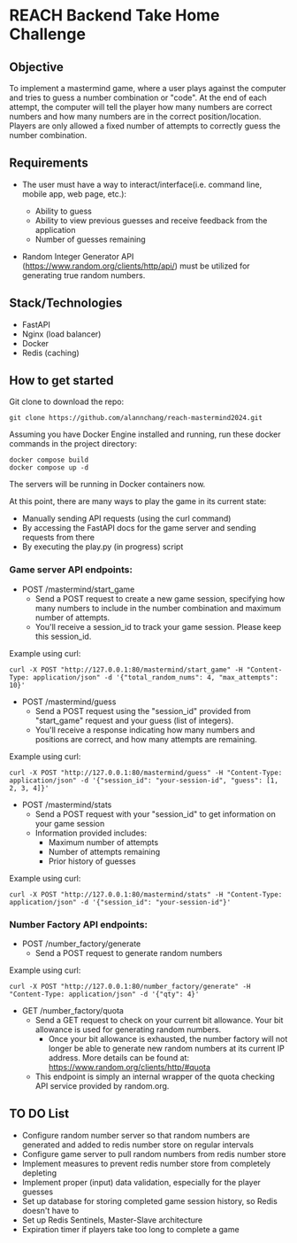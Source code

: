 # REACH Backend Take Home Challenge
## Objective

To implement a mastermind game, where a user plays against the computer and tries to guess a number combination or "code".
At the end of each attempt, the computer will tell the player how many numbers are correct numbers and how
many numbers are in the correct position/location.  Players are only allowed a fixed number of attempts to correctly
guess the number combination.

## Requirements

- The user must have a way to interact/interface(i.e. command line, mobile app, web page, etc.):
  - Ability to guess
  - Ability to view previous guesses and receive feedback from the application
  - Number of guesses remaining

- Random Integer Generator API (https://www.random.org/clients/http/api/) must be utilized for generating true random numbers.

## Stack/Technologies

- FastAPI 
- Nginx (load balancer) 
- Docker
- Redis (caching)

## How to get started

Git clone to download the repo:
```
git clone https://github.com/alannchang/reach-mastermind2024.git
```

Assuming you have Docker Engine installed and running, run these docker commands in the project directory:
```
docker compose build
docker compose up -d
```

The servers will be running in Docker containers now.

At this point, there are many ways to play the game in its current state:
- Manually sending API requests (using the curl command)
- By accessing the FastAPI docs for the game server and sending requests from there 
- By executing the play.py (in progress) script

### Game server API endpoints:

- POST /mastermind/start_game 
    - Send a POST request to create a new game session, specifying how many numbers to include 
      in the number combination and maximum number of attempts.
    - You'll receive a session_id to track your game session. Please keep this session_id.

Example using curl:

```
curl -X POST "http://127.0.0.1:80/mastermind/start_game" -H "Content-Type: application/json" -d '{"total_random_nums": 4, "max_attempts": 10}'
```

- POST /mastermind/guess
    - Send a POST request using the "session_id" provided from "start_game" request and your guess (list of integers).
    - You'll receive a response indicating how many numbers and positions are correct, and how many attempts are remaining.

Example using curl:

```
curl -X POST "http://127.0.0.1:80/mastermind/guess" -H "Content-Type: application/json" -d '{"session_id": "your-session-id", "guess": [1, 2, 3, 4]}'
```

- POST /mastermind/stats
  - Send a POST request with your "session_id" to get information on your game session
  - Information provided includes:
    - Maximum number of attempts
    - Number of attempts remaining
    - Prior history of guesses

Example using curl:

```
curl -X POST "http://127.0.0.1:80/mastermind/stats" -H "Content-Type: application/json" -d '{"session_id": "your-session-id"}'
```

### Number Factory API endpoints:

- POST /number_factory/generate
  - Send a POST request to generate random numbers 

Example using curl:

```
curl -X POST "http://127.0.0.1:80/number_factory/generate" -H "Content-Type: application/json" -d '{"qty": 4}'
```

- GET /number_factory/quota
  - Send a GET request to check on your current bit allowance.  Your bit allowance is used for generating random numbers.
    - Once your bit allowance is exhausted, the number factory will not longer be able to generate new random numbers 
      at its current IP address.  More details can be found at: https://www.random.org/clients/http/#quota
  - This endpoint is simply an internal wrapper of the quota checking API service provided by random.org.

## TO DO List

- Configure random number server so that random numbers are generated and added to redis number store on regular intervals
- Configure game server to pull random numbers from redis number store
- Implement measures to prevent redis number store from completely depleting
- Implement proper (input) data validation, especially for the player guesses
- Set up database for storing completed game session history, so Redis doesn't have to
- Set up Redis Sentinels, Master-Slave architecture
- Expiration timer if players take too long to complete a game

